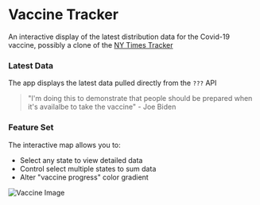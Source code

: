 # Vaccine Tracker
An interactive display of the latest distribution data for the Covid-19 vaccine, possibly a clone of the [NY Times Tracker](https://www.nytimes.com/interactive/2020/us/covid-19-vaccine-doses.html)

### Latest Data
The app displays the latest data pulled directly from the `???` API

> "I'm doing this to demonstrate that people should be prepared when it's availalbe to take the vaccine" - Joe Biden

### Feature Set
The interactive map allows you to: 
* Select any state to view detailed data
* Control select multiple states to sum data
* Alter "vaccine progress" color gradient

![Vaccine Image](https://images.unsplash.com/photo-1605289982774-9a6fef564df8?ixid=MXwxMjA3fDB8MHxwaG90by1wYWdlfHx8fGVufDB8fHw%3D&ixlib=rb-1.2.1&auto=format&fit=crop&w=700&q=80)
